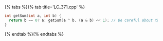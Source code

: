 {% tabs %}{% tab title='LC_371.cpp' %}

```cpp
int getSum(int a, int b) {
  return b == 0? a: getSum(a ^ b, (a & b) << 1); // Be careful about the terminating condition;
}
```

{% endtab %}{% endtabs %}
